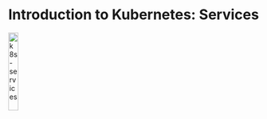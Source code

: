 # Introduction to Kubernetes: Services

<a href="https://youtu.be/xhva6DeKqVU" title="k8s-services"><img src="https://i.ytimg.com/vi/xhva6DeKqVU/hqdefault.jpg" width="20%" alt="k8s-services" /></a> 